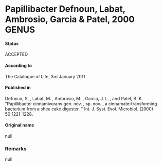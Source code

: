 Papillibacter Defnoun, Labat, Ambrosio, Garcia & Patel, 2000 GENUS
=======

#### Status
ACCEPTED

#### According to
The Catalogue of Life, 3rd January 2011

#### Published in
Defnoun, S. , Labat, M. , Ambrosio, M. , Garcia, J. L. , and Patel, B. K. "Papillibacter cinnamivorans gen. nov. , sp. nov. , a cinnamate-transforming bacterium from a shea cake digester. " Int. J. Syst. Evol. Microbiol. (2000) 50:1221-1228.

#### Original name
null

### Remarks
null